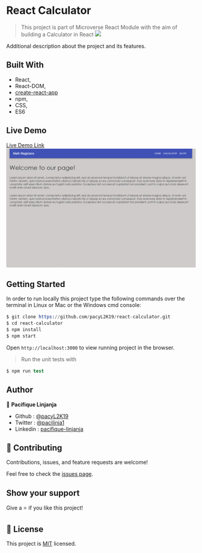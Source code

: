 # React Calculator

> This project is part of Microverse React Module with the aim of building a Calculator in React 
![](https://img.shields.io/badge/Microverse-blueviolet)

Additional description about the project and its features.

## Built With

- React,
- React-DOM,
- [create-react-app](https://github.com/facebook/create-react-app)
- npm,
- CSS,
- ES6

## Live Demo

[Live Demo Link](https://calculator-pacifique.herokuapp.com/)
![screenshot](./src/assets/calc.gif)

## Getting Started

In order to run locally this project type the following commands over the terminal in Linux or Mac or the Windows cmd console:

```s
$ git clone https://github.com/pacyL2K19/react-calculator.git
$ cd react-calculator
$ npm install
$ npm start

```

Open `http://localhost:3000` to view running project in the browser.

> Run the unit tests with
```s
$ npm run test
```

## Author

👤 **Pacifique Linjanja**

- Github : [@pacyL2K19](https://github.com/pacyL2K19)
- Twitter : [@pacilinja1](https://twitter.com/pacylinja1)
- Linkedin : [pacifique-linjanja](https://www.linkedin.com/in/pacifique-linjanja/)

## 🤝 Contributing

Contributions, issues, and feature requests are welcome!

Feel free to check the [issues page](https://github.com/pacyL2K19/react-calculator/issues).

## Show your support

Give a ⭐️ if you like this project!

## 📝 License

This project is [MIT](LICENSE) licensed.
